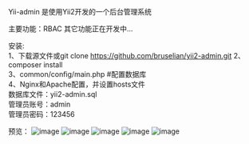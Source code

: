 Yii-admin 是使用Yii2开发的一个后台管理系统

主要功能：RBAC
其它功能正在开发中...

安装:     
	1、下载源文件或git clone https://github.com/bruselian/yii2-admin.git 
	2、composer install     
	3、common/config/main.php #配置数据库      
	4、Nginx和Apache配置，并设置hosts文件     
	数据库文件：yii2-admin.sql     
	管理员账号：admin     
	管理员密码：123456     
	
预览：
![image](https://github.com/bruselian/yii2-admin/blob/master/statics/images/01.png)
![image](https://github.com/bruselian/yii2-admin/blob/master/statics/images/02.png)
![image](https://github.com/bruselian/yii2-admin/blob/master/statics/images/03.png)
![image](https://github.com/bruselian/yii2-admin/blob/master/statics/images/04.png)
![image](https://github.com/bruselian/yii2-admin/blob/master/statics/images/05.png)




